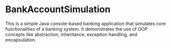 # BankAccountSimulation
This is a simple Java console-based banking application that simulates core functionalities of a banking system. It demonstrates the use of OOP concepts like abstraction, inheritance, exception handling, and encapsulation.
